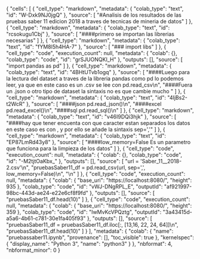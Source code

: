 {
 "cells": [
  {
   "cell_type": "markdown",
   "metadata": {
    "colab_type": "text",
    "id": "W-Dxk9NJ0jgQ"
   },
   "source": [
    "#Analisis de los resultados de las pruebas saber 11 edicion 2018 a traves de tecnicas de mineria de datos"
   ]
  },
  {
   "cell_type": "markdown",
   "metadata": {
    "colab_type": "text",
    "id": "rcsokugu1Cbj"
   },
   "source": [
    "####primero se importan las librerias necesarias"
   ]
  },
  {
   "cell_type": "markdown",
   "metadata": {
    "colab_type": "text",
    "id": "fYM8l5h4HA-7"
   },
   "source": [
    "### import libs"
   ]
  },
  {
   "cell_type": "code",
   "execution_count": null,
   "metadata": {
    "colab": {},
    "colab_type": "code",
    "id": "grSJUONQKI_H"
   },
   "outputs": [],
   "source": [
    "import pandas as pd"
   ]
  },
  {
   "cell_type": "markdown",
   "metadata": {
    "colab_type": "text",
    "id": "4BHtUTvb1ogq"
   },
   "source": [
    "####Luego para la lectura del dataset a traves de la libreria pandas como pd lo podemos leer, ya que en este caso es un .csv se lee con pd.read_csv\n",
    "####Fuera un .json o otro tipo de dataset la sintaxis no es que cambie mucho "
   ]
  },
  {
   "cell_type": "markdown",
   "metadata": {
    "colab_type": "text",
    "id": "4IjBs2-t2WcR"
   },
   "source": [
    "####json       pd.read_json()\n",
    "####excel      pd.read_excel()\n",
    "####sql        pd.read_sql()\n"
   ]
  },
  {
   "cell_type": "markdown",
   "metadata": {
    "colab_type": "text",
    "id": "v46I9DQi3hjk"
   },
   "source": [
    "####hay que tener encuenta con que caracter estan separados los datos en este caso es con , y por ello se añade la sintaxis sep=','"
   ]
  },
  {
   "cell_type": "markdown",
   "metadata": {
    "colab_type": "text",
    "id": "EP87LmRd43y8"
   },
   "source": [
    "####low_memory=False    Es un parametro que funciona para la limpieza de los datos"
   ]
  },
  {
   "cell_type": "code",
   "execution_count": null,
   "metadata": {
    "colab": {},
    "colab_type": "code",
    "id": "-M2tjtOaKbx_"
   },
   "outputs": [],
   "source": [
    "url = 'Saber_11__2018-2.csv'\n",
    "pruebasSaber11_df = pd.read_csv(url, sep=',', low_memory=False)\n",
    "\n"
   ]
  },
  {
   "cell_type": "code",
   "execution_count": null,
   "metadata": {
    "colab": {
     "base_uri": "https://localhost:8080/",
     "height": 935
    },
    "colab_type": "code",
    "id": "vWJ-DNgRPL_E",
    "outputId": "af921997-98bc-443d-ae24-e22e6cf8f9fd"
   },
   "outputs": [],
   "source": [
    "pruebasSaber11_df.head(10)"
   ]
  },
  {
   "cell_type": "code",
   "execution_count": null,
   "metadata": {
    "colab": {
     "base_uri": "https://localhost:8080/",
     "height": 359
    },
    "colab_type": "code",
    "id": "IwMvKcVPQztg",
    "outputId": "3a43415d-a5a6-4b61-c781-30e1fa405f93"
   },
   "outputs": [],
   "source": [
    "pruebasSaber11_df = pruebasSaber11_df.iloc[:, [13,16, 22, 24, 64]]\n",
    "pruebasSaber11_df.head(10)"
   ]
  }
 ],
 "metadata": {
  "colab": {
   "name": "pruebassaber11.ipynb",
   "provenance": [],
   "toc_visible": true
  },
  "kernelspec": {
   "display_name": "Python 3",
   "name": "python3"
  }
 },
 "nbformat": 4,
 "nbformat_minor": 0
}
